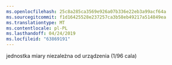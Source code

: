 ```yaml
---
ms.openlocfilehash: 25c8a285ca3569e926a07b336e22eb3a99acf64a
ms.sourcegitcommit: f1d16425528e237257ca3b58eb49217a514849ea
ms.translationtype: MT
ms.contentlocale: pl-PL
ms.lasthandoff: 04/24/2019
ms.locfileid: "63869191"
---
```

jednostka miary niezależna od urządzenia (1/96 cala)